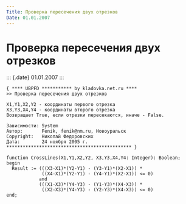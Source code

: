 ```yaml
---
Title: Проверка пересечения двух отрезков
Date: 01.01.2007
---
```



Проверка пересечения двух отрезков
==================================

::: {.date}
01.01.2007
:::

    { **** UBPFD *********** by kladovka.net.ru ****
    >> Проверка пересечения двух отрезков
     
    X1,Y1,X2,Y2 - координаты первого отрезка
    X3,Y3,X4,Y4 - координаты второго отрезка
    Возвращает True, если отрезки пересекаются, иначе - False.
     
    Зависимости: System
    Автор:       Fenik, fenik@nm.ru, Новоуральск
    Copyright:   Николай Федоровских
    Дата:        24 ноября 2005 г.
    ********************************************** }
     
    function CrossLines(X1,Y1,X2,Y2, X3,Y3,X4,Y4: Integer): Boolean;
    begin
      Result := (((X3-X1)*(Y2-Y1) - (Y3-Y1)*(X2-X1)) *
                 ((X4-X1)*(Y2-Y1) - (Y4-Y1)*(X2-X1)) <= 0)
                and
                (((X1-X3)*(Y4-Y3) - (Y1-Y3)*(X4-X3)) *
                 ((X2-X3)*(Y4-Y3) - (Y2-Y3)*(X4-X3)) <= 0)
    end;
